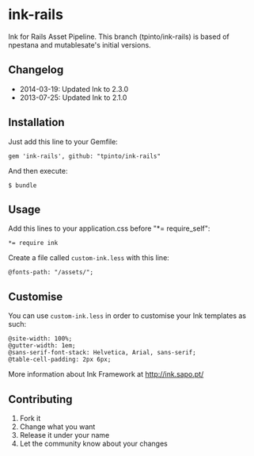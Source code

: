 # ink-rails

Ink for Rails Asset Pipeline.
This branch (tpinto/ink-rails) is based of npestana and mutablesate's initial versions.

## Changelog

* 2014-03-19: Updated Ink to 2.3.0
* 2013-07-25: Updated Ink to 2.1.0

## Installation

Just add this line to your Gemfile:

    gem 'ink-rails', github: "tpinto/ink-rails"

And then execute:

    $ bundle

## Usage

Add this lines to your application.css before "*= require_self":

	*= require ink

Create a file called `custom-ink.less` with this line:

    @fonts-path: "/assets/";

## Customise

You can use `custom-ink.less` in order to customise your Ink templates as such:

    @site-width: 100%;
    @gutter-width: 1em;
    @sans-serif-font-stack: Helvetica, Arial, sans-serif;
    @table-cell-padding: 2px 6px;

More information about Ink Framework at http://ink.sapo.pt/

## Contributing

1. Fork it
2. Change what you want
3. Release it under your name
4. Let the community know about your changes
